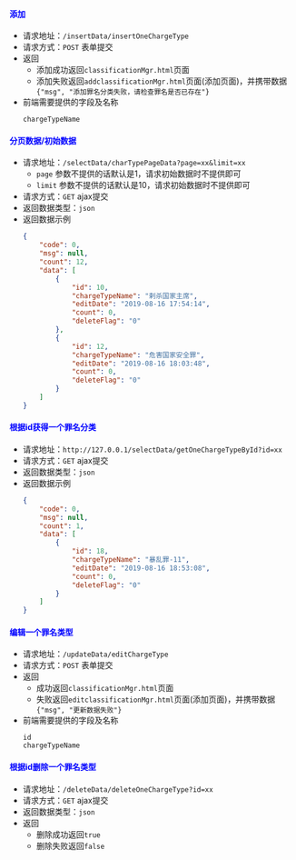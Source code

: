 #### <font color="blue">添加</font>
- 请求地址：`/insertData/insertOneChargeType`
- 请求方式：`POST` 表单提交
- 返回
  + 添加成功返回`classificationMgr.html`页面
  + 添加失败返回`addclassificationMgr.html`页面(添加页面)，并携带数据`{"msg", "添加罪名分类失败，请检查罪名是否已存在"}`
- 前端需要提供的字段及名称
    ```
    chargeTypeName
    ```

#### <font color="blue">分页数据/初始数据</font>
- 请求地址：`/selectData/charTypePageData?page=xx&limit=xx`
  + `page` 参数不提供的话默认是1，请求初始数据时不提供即可
  + `limit` 参数不提供的话默认是10，请求初始数据时不提供即可
- 请求方式：`GET` ajax提交
- 返回数据类型：`json`
- 返回数据示例
    ```json
    {
        "code": 0,
        "msg": null,
        "count": 12,
        "data": [
            {
                "id": 10,
                "chargeTypeName": "剌杀国家主席",
                "editDate": "2019-08-16 17:54:14",
                "count": 0,
                "deleteFlag": "0"
            },
            {
                "id": 12,
                "chargeTypeName": "危害国家安全罪",
                "editDate": "2019-08-16 18:03:48",
                "count": 0,
                "deleteFlag": "0"
            }
        ]
    }
    ```
#### <font color="blue">根据id获得一个罪名分类</font>
- 请求地址：`http://127.0.0.1/selectData/getOneChargeTypeById?id=xx`
- 请求方式：`GET` ajax提交
- 返回数据类型：`json`
- 返回数据示例
    ```json
    {
        "code": 0,
        "msg": null,
        "count": 1,
        "data": [
            {
                "id": 18,
                "chargeTypeName": "暴乱罪-11",
                "editDate": "2019-08-16 18:53:08",
                "count": 0,
                "deleteFlag": "0"
            }
        ]
    }
    ```
#### <font color="blue">编辑一个罪名类型</font>
- 请求地址：`/updateData/editChargeType`
- 请求方式：`POST` 表单提交
- 返回
  + 成功返回`classificationMgr.html`页面
  + 失败返回`editclassificationMgr.html`页面(添加页面)，并携带数据`{"msg", "更新数据失败"}`
- 前端需要提供的字段及名称
    ```
    id
    chargeTypeName
    ```

#### <font color="blue">根据id删除一个罪名类型</font>
- 请求地址：`/deleteData/deleteOneChargeType?id=xx`
- 请求方式：`GET` ajax提交
- 返回数据类型：`json`
- 返回
  + 删除成功返回`true`
  + 删除失败返回`false`